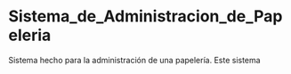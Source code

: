 # Sistema_de_Administracion_de_Papeleria

Sistema hecho para la administración de una papelería. Este sistema 
